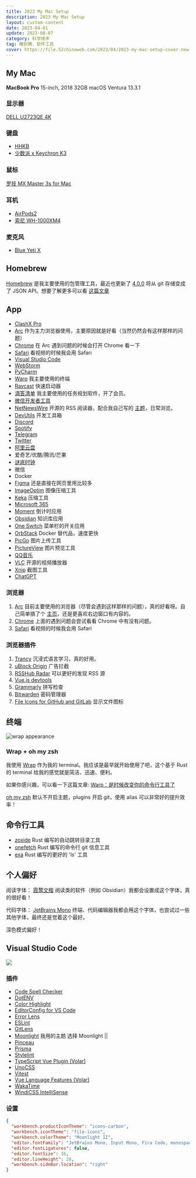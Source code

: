 ```yaml
---
title: 2023 My Mac Setup
description: 2023 My Mac Setup 
layout: custom-content
date: 2023-04-01
update: 2023-08-07
category: 科学技术
tag: 瞎折腾，软件工具
cover: https://file.52chinaweb.com/2023/04/2023-my-mac-setup-cover-new.png
---
```



## My Mac

**MacBook Pro** 15-inch, 2018  32GB  macOS Ventura 13.3.1

### 显示器

[DELL U2723QE 4K](https://www.dell.com/zh-cn/shop/%E6%88%B4%E5%B0%94-ultrasharp-27-4k-usb-c-hub-%E6%98%BE%E7%A4%BA%E5%99%A8-u2723qe/apd/210-bdzj/%E6%98%BE%E7%A4%BA%E5%99%A8) 

### 键盘

- [HHKB](https://item.jd.com/100028753785.html) 
- [少数派 x Keychron K3](https://item.jd.com/10046747991292.html)

### 鼠标

[罗技 MX Master 3s for Mac](https://item.jd.com/10069546296993.html)

### 耳机

- [AirPods2](https://www.apple.com.cn/airpods-2nd-generation/) 
- [索尼 WH-1000XM4](https://www.sonystyle.com.cn/products/headphone/wh_1000xm4/wh_1000xm4_b.html)

### 麦克风

- [Blue Yeti X](https://item.jd.com/10029577253060.html)

## Homebrew

[Homebrew](https://brew.sh/) 是我主要使用的包管理工具，最近也更新了 [4.0.0](https://brew.sh/2023/02/16/homebrew-4.0.0/) 将从 git 存储变成了 JSON API。想要了解更多可以看 [这篇文章](https://sspai.com/post/78587) 

## App

- [ClashX Pro](https://install.appcenter.ms/users/clashx/apps/clashx-pro/distribution_groups/public)
- [Arc](https://arc.net/gift/609d6e6) 作为主力浏览器使用，主要原因就是好看（当然仍然会有这样那样的问题）
- [Chrome](https://www.google.com/chrome/) 在 Arc 遇到问题的时候会打开 Chrome 看一下
- [Safari](https://www.apple.com.cn/safari/) 看视频的时候我会用 Safari
- [Visual Studio Code](https://code.visualstudio.com/)
- [WebStorm](https://www.jetbrains.com/zh-cn/webstorm/)
- [PyCharm](https://www.jetbrains.com/zh-cn/pycharm/)
- [Warp](https://www.warp.dev/) 我主要使用的终端
- [Raycast](https://www.raycast.com/) 快速启动器
- [滴答清单](https://dida365.com/about/features) 我主要使用的任务规划软件，开了会员。
- [微信开发者工具](https://developers.weixin.qq.com/miniprogram/dev/devtools/download.html)
- [NetNewsWire](https://netnewswire.com/) 开源的 RSS 阅读器，配合我自己写的 [主题](https://github.com/ChangJun2019/elegant-nnw)，日常浏览。
- [DevUtils](https://devutils.com/) 开发工具箱
- [Discord](https://discord.com/)
- [Spotify](https://open.spotify.com/)
- [Telegram](https://desktop.telegram.org/)
- [Twitter](https://twitter.com/settings/download)
- [阿里云盘](https://www.aliyundrive.com/)
- 爱奇艺/优酷/腾讯/芒果
- [谜底时钟](https://www.miidii.tech/)
- 微信
- Docker
- [Figma](https://www.figma.com/downloads/) 还是直接在网页里用比较多
- [ImageOptim](https://imageoptim.com/mac) 图像压缩工具
- [Keka](https://www.keka.io/en/) 压缩工具
- [Microsoft 365](https://www.microsoft.com/zh-cn/microsoft-365)
- [Moment](https://fireball.studio/moment/) 倒计时应用
- [Obsidian](https://obsidian.md/) 知识库应用
- [One Switch](https://fireball.studio/oneswitch/) 菜单栏的开关应用
- [OrbStack](https://orbstack.dev/) Docker 替代品，速度更快
- [PicGo](https://github.com/Molunerfinn/PicGo) 图片上传工具
- [PictureView](https://wl879.github.io/apps/picview/) 图片预览工具
- [QQ音乐](https://y.qq.com/)
- [VLC](https://www.videolan.org/) 开源的视频播放器
- [Xnip](https://www.xnipapp.com/) 截图工具
- [ChatGPT](https://github.com/tw93/Pake/blob/master/README_CN.md)


### 浏览器

1. [Arc](https://arc.net/gift/609d6e6)  目前主要使用的浏览器（尽管会遇到这样那样的问题），真的好看呀。自己简单搞了个 [主页](https://github.com/ChangJun2019/nuxt-arc-home)，还是更喜欢右边窗口有内容的。
2. [Chrome](https://www.google.com/chrome/)  上面的遇到问题会尝试看看 Chrome 中有没有问题。
3. [Safari](https://www.apple.com.cn/safari/) 看视频的时候我会用 Safari

### 浏览器插件

1.  [Trancy](https://www.trancy.org) 沉浸式语言学习，真的好用。
2.  [uBlock Origin](https://chrome.google.com/webstore/detail/ublock-origin/cjpalhdlnbpafiamejdnhcphjbkeiagm) 广告拦截
3.  [RSSHub Radar](https://github.com/DIYgod/RSSHub-Radar) 可以更好的发现 RSS 源
4.  [Vue.js devtools](https://chrome.google.com/webstore/detail/vuejs-devtools/nhdogjmejiglipccpnnnanhbledajbpd)
5.  [Grammarly](https://app.grammarly.com/) 拼写检查
6.  [Bitwarden](https://bitwarden.com/) 密码管理器
7.  [File Icons for GitHub and GitLab](https://chrome.google.com/webstore/detail/file-icons-for-github-and/ficfmibkjjnpogdcfhfokmihanoldbfe) 显示文件图标

## 终端

![wrap appearance](https://file.52chinaweb.com/2023/04/wrap-mac-setup.png)

### Wrap + oh my zsh

我使用 [Wrap](https://www.warp.dev/) 作为我的 terminal。我应该是最早就开始使用了吧，这个基于 Rust 的 terminal 给我的感觉就是简洁、迅速、便利。

如果你感兴趣，可以看一下这篇文章: [Warp：是时候改变你的命令行工具了](https://sspai.com/post/79262) 

[oh my zsh](https://github.com/ohmyzsh/ohmyzsh) 默认不开启主题，plugins 开启 git，使用 alias 可以非常好的提升效率！

## 命令行工具

- [zoxide](https://github.com/ajeetdsouza/zoxide) Rust 编写的自动跳转目录工具
- [onefetch](https://github.com/o2sh/onefetch) Rust 编写的命令行 git 信息工具
- [exa](https://github.com/ogham/exa) Rust 编写的更好的 'ls' 工具

## 个人偏好

阅读字体： [霞鹜文楷](https://github.com/lxgw/LxgwWenKai)  阅读类的软件（例如 Obsidian）我都会设置成这个字体，真的很好看！

代码字体： [JetBrains Mono](https://www.jetbrains.com/lp/mono/) 终端、代码编辑器我都会用这个字体，也尝试过一些其他字体，最终还是觉着这个最好。

深色模式偏好！


## Visual Studio Code

![](https://file.52chinaweb.com/2023/04/2023-my-mac-setup-vscode.png)

### 插件

- [Code Spell Checker](https://marketplace.visualstudio.com/items?itemName=streetsidesoftware.code-spell-checker)
- [DotENV](https://marketplace.visualstudio.com/items?itemName=mikestead.dotenv)
- [Color Highlight](https://marketplace.visualstudio.com/items?itemName=naumovs.color-highlight)
- [EditorConfig for VS Code](https://marketplace.visualstudio.com/items?itemName=EditorConfig.EditorConfig)
- [Error Lens](https://marketplace.visualstudio.com/items?itemName=usernamehw.errorlens)
- [ESLint](https://marketplace.visualstudio.com/items?itemName=dbaeumer.vscode-eslint)
- [GitLens](https://marketplace.visualstudio.com/items?itemName=eamodio.gitlens)
- [Moonlight](https://marketplace.visualstudio.com/items?itemName=atomiks.moonlight) 我用的主题 选择 Moonlight ||
- [Pinceau](https://marketplace.visualstudio.com/items?itemName=yaelguilloux.pinceau-vscode)
- [Prisma](https://marketplace.visualstudio.com/items?itemName=Prisma.prisma)
- [Stylelint](https://marketplace.visualstudio.com/items?itemName=stylelint.vscode-stylelint)
- [TypeScript Vue Plugin (Volar)](https://marketplace.visualstudio.com/items?itemName=Vue.vscode-typescript-vue-plugin)
- [UnoCSS](https://marketplace.visualstudio.com/items?itemName=antfu.unocss)
- [Vitest](https://marketplace.visualstudio.com/items?itemName=ZixuanChen.vitest-explorer)
- [Vue Language Features (Volar)](https://marketplace.visualstudio.com/items?itemName=Vue.volar)
- [WakaTime](https://marketplace.visualstudio.com/items?itemName=WakaTime.vscode-wakatime)
- [WindiCSS IntelliSense](https://marketplace.visualstudio.com/items?itemName=voorjaar.windicss-intellisense)

### 设置

```json
{
  "workbench.productIconTheme": "icons-carbon",
  "workbench.iconTheme": "file-icons",
  "workbench.colorTheme": "Moonlight II",
  "editor.fontFamily": "JetBrains Mono, Input Mono, Fira Code, monospace",
  "editor.fontLigatures": false,
  "editor.fontSize": 16,
  "editor.lineHeight": 28,
  "workbench.sideBar.location": "right"
}
```
